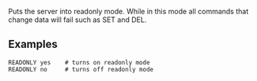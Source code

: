<!--
layout:  index.html
title:   READONLY - Tile38
class:   command
command: readonly
-->

Puts the server into readonly mode. While in this mode all commands that change data will fail such as SET and DEL.

## Examples

```tile38
READONLY yes    # turns on readonly mode
READONLY no     # turns off readonly mode
```
